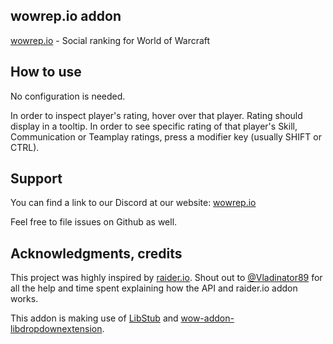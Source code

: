 ## wowrep.io addon

[wowrep.io](https://wowrep.io) - Social ranking for World of Warcraft

## How to use

No configuration is needed. 

In order to inspect player's rating, hover over that player. Rating should display in a tooltip. 
In order to see specific rating of that player's Skill, Communication or Teamplay ratings, press a modifier key (usually SHIFT or CTRL).

## Support

You can find a link to our Discord at our website: [wowrep.io](https://wowrep.io)

Feel free to file issues on Github as well.

## Acknowledgments, credits

This project was highly inspired by [raider.io](https://raider.io/). 
Shout out to [@Vladinator89](https://github.com/Vladinator89) for all the help and time spent explaining how the API and raider.io addon works.

This addon is making use of [LibStub](https://www.wowace.com/projects/libstub) and [wow-addon-libdropdownextension](https://github.com/Vladinator89/wow-addon-libdropdownextension).

